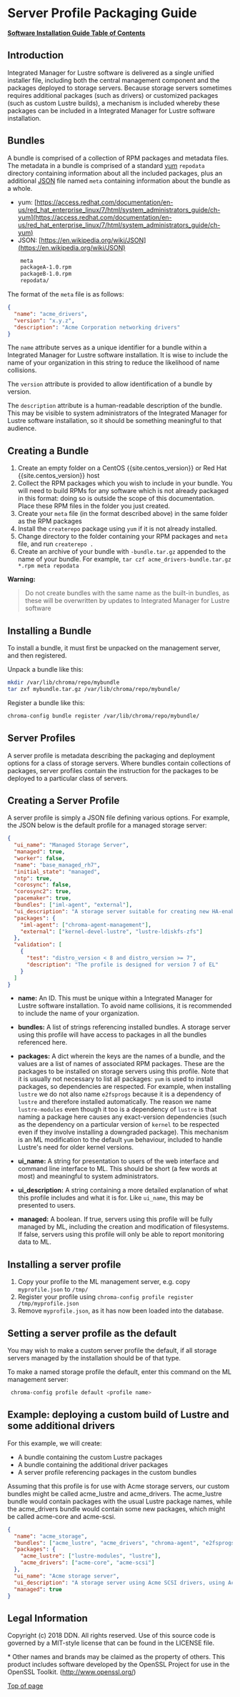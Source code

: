 # <a name="1.0"></a> Server Profile Packaging Guide

[**Software Installation Guide Table of Contents**](ig_TOC.md)

## Introduction

Integrated Manager for Lustre software is delivered as a single unified installer file, including
both the central management component and the packages deployed to storage servers. Because
storage servers sometimes requires additional packages (such as drivers) or customized packages
(such as custom Lustre builds), a mechanism is included whereby these packages can be included
in a Integrated Manager for Lustre software installation.

## Bundles

A bundle is comprised of a collection of RPM packages and metadata files. The metadata
in a bundle is comprised of a standard [yum](https://access.redhat.com/documentation/en-us/red_hat_enterprise_linux/7/html/system_administrators_guide/ch-yum) `repodata` directory containing information about
all the included packages, plus an additional [JSON](https://en.wikipedia.org/wiki/JSON) file named `meta` containing information about the
bundle as a whole.

- yum: [https://access.redhat.com/documentation/en-us/red_hat_enterprise_linux/7/html/system_administrators_guide/ch-yum](https://access.redhat.com/documentation/en-us/red_hat_enterprise_linux/7/html/system_administrators_guide/ch-yum)
- JSON: [https://en.wikipedia.org/wiki/JSON](https://en.wikipedia.org/wiki/JSON)

```bash
    meta
    packageA-1.0.rpm
    packageB-1.0.rpm
    repodata/
```

The format of the `meta` file is as follows:

```json
{
  "name": "acme_drivers",
  "version": "x.y.z",
  "description": "Acme Corporation networking drivers"
}
```

The `name` attribute serves as a unique identifier for a bundle within a Integrated Manager for Lustre software
installation. It is wise to include the name of your organization in this string to reduce
the likelihood of name collisions.

The `version` attribute is provided to allow identification of a bundle by version.

The `description` attribute is a human-readable description of the bundle. This may be visible
to system administrators of the Integrated Manager for Lustre software installation, so it should be something
meaningful to that audience.

## Creating a Bundle

1. Create an empty folder on a CentOS {{site.centos_version}} or Red Hat {{site.centos_version}} host
2. Collect the RPM packages which you wish to include in your bundle. You will need to build RPMs for any software which is not already packaged in this format: doing so is outside the scope of this documentation. Place these RPM files in the folder you just created.
3. Create your `meta` file (in the format described above) in the same folder as the RPM packages
4. Install the `createrepo` package using `yum` if it is not already installed.
5. Change directory to the folder containing your RPM packages and `meta` file, and run `createrepo .`
6. Create an archive of your bundle with `-bundle.tar.gz` appended to the name of your bundle. For example, `tar czf acme_drivers-bundle.tar.gz *.rpm meta repodata`

**Warning:**

> Do not create bundles with the same name as the built-in bundles, as these will be overwritten by updates to Integrated Manager for Lustre software

## Installing a Bundle

To install a bundle, it must first be unpacked on the management server, and then registered.

Unpack a bundle like this:

```bash
mkdir /var/lib/chroma/repo/mybundle
tar zxf mybundle.tar.gz /var/lib/chroma/repo/mybundle/
```

Register a bundle like this:

```bash
chroma-config bundle register /var/lib/chroma/repo/mybundle/
```

## Server Profiles

A server profile is metadata describing the packaging and deployment options for a class of storage
servers. Where bundles contain collections of packages, server profiles contain the instruction
for the packages to be deployed to a particular class of servers.

## Creating a Server Profile

A server profile is simply a JSON file defining various options. For example, the JSON below is the default profile for a managed storage server:

```json
{
  "ui_name": "Managed Storage Server",
  "managed": true,
  "worker": false,
  "name": "base_managed_rh7",
  "initial_state": "managed",
  "ntp": true,
  "corosync": false,
  "corosync2": true,
  "pacemaker": true,
  "bundles": ["iml-agent", "external"],
  "ui_description": "A storage server suitable for creating new HA-enabled filesystem targets",
  "packages": {
    "iml-agent": ["chroma-agent-management"],
    "external": ["kernel-devel-lustre", "lustre-ldiskfs-zfs"]
  },
  "validation": [
    {
      "test": "distro_version < 8 and distro_version >= 7",
      "description": "The profile is designed for version 7 of EL"
    }
  ]
}
```

- **name:**
  An ID. This must be unique within a Integrated Manager for Lustre software installation. To avoid name collisions, it is recommended
  to include the name of your organization.

- **bundles:**
  A list of strings referencing installed bundles. A storage server using this profile will have access
  to packages in all the bundles referenced here.

- **packages:**
  A dict wherein the keys are the names of a bundle, and the values are a list of names of associated RPM packages. These are the packages to be installed on storage servers using this profile. Note that it is usually not necessary to list all packages: `yum` is used to install packages, so dependencies are respected. For example, when installing `lustre` we do not also name `e2fsprogs` because it is a dependency of `lustre` and therefore installed automatically. The reason we name `lustre-modules` even though it too is a dependency of `lustre` is that naming a package here causes any exact-version dependencies (such as the dependency on a particular version of `kernel` to be respected even if they involve installing a downgraded package). This mechanism is an ML modification to the default `yum` behaviour, included to handle Lustre's need for older kernel versions.

- **ui_name:**
  A string for presentation to users of the web interface and command line interface to ML. This should be short (a few words at most) and meaningful to system administrators.

- **ui_description:**
  A string containing a more detailed explanation of what this profile includes and what it is for. Like `ui_name`, this may be presented to users.

- **managed:**
  A boolean. If true, servers using this profile will be fully managed by ML, including the creation and modification of filesystems. If false, servers using this profile will only be able to report monitoring data to ML.

## Installing a server profile

1. Copy your profile to the ML management server, e.g. copy `myprofile.json` to `/tmp/`
2. Register your profile using `chroma-config profile register /tmp/myprofile.json`
3. Remove `myprofile.json`, as it has now been loaded into the database.

## Setting a server profile as the default

You may wish to make a custom server profile the default, if all storage servers managed by the
installation should be of that type.

To make a named storage profile the default, enter this command on the ML management server:

```bash
 chroma-config profile default <profile name>
```

## Example: deploying a custom build of Lustre and some additional drivers

For this example, we will create:

- A bundle containing the custom Lustre packages
- A bundle containing the additional driver packages
- A server profile referencing packages in the custom bundles

Assuming that this profile is for use with Acme storage servers, our custom bundles might
be called acme_lustre and acme_drivers. The acme_lustre bundle would contain packages with
the usual Lustre package names, while the acme_drivers bundle would contain some new packages, which
might be called acme-core and acme-scsi.

```json
{
  "name": "acme_storage",
  "bundles": ["acme_lustre", "acme_drivers", "chroma-agent", "e2fsprogs"],
  "packages": {
    "acme_lustre": ["lustre-modules", "lustre"],
    "acme_drivers": ["acme-core", "acme-scsi"]
  },
  "ui_name": "Acme storage server",
  "ui_description": "A storage server using Acme SCSI drivers, using Acme Lustre extensions",
  "managed": true
}
```

## <a name="1.9"></a>Legal Information

Copyright (c) 2018 DDN. All rights reserved.
Use of this source code is governed by a MIT-style
license that can be found in the LICENSE file.

\* Other names and brands may be claimed as the property of others.
This product includes software developed by the OpenSSL Project for use in the OpenSSL Toolkit. (http://www.openssl.org/)

[Top of page](#1.0)
